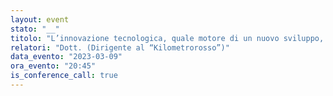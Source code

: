 ```yaml
---
layout: event
stato: "__"
titolo: "L’innovazione tecnologica, quale motore di un nuovo sviluppo, inizia dal territorio locale"
relatori: "Dott. (Dirigente al “Kilometrorosso”)"
data_evento: "2023-03-09"
ora_evento: "20:45"
is_conference_call: true
---
```

